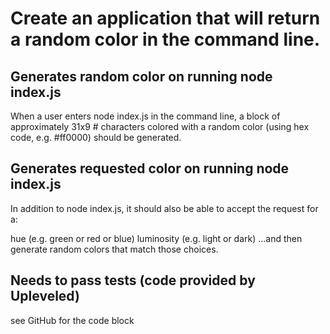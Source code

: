# Create an application that will return a random color in the command line.

## Generates random color on running node index.js

When a user enters node index.js in the command line, a block of approximately 31x9 # characters colored with a random color (using hex code, e.g. #ff0000) should be generated.

## Generates requested color on running node index.js <color> <luminosity>

In addition to node index.js, it should also be able to accept the request for a:

hue (e.g. green or red or blue)
luminosity (e.g. light or dark)
...and then generate random colors that match those choices.

## Needs to pass tests (code provided by Upleveled)

see GitHub for the code block
